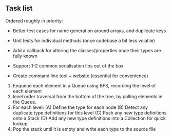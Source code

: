 
## Task list

Ordered roughly in priority:

- Better test cases for name generation around arrays, and duplicate keys

- Unit tests for individual methods (once codebase a bit less volatile)
- Add a callback for altering the classes/properties once their types are fully known
- Support 1-2 common serialisation libs out of the box
- Create command line tool + website (essential for convenience)



1. Enqueue each element in a Queue using BFS, recording the level of each element
2. level order traversal from the bottom of the tree, by polling elements in the Queue.
3. For each level:
    (A) Define the type for each node
    (B) Detect any duplicate type definitions for this level
    (C) Push any new type definitions onto a Stack
    (D) Add any new type definitions into a Collection for quick lookup
4. Pop the stack until it is empty and write each type to the source file